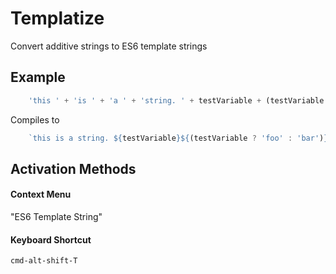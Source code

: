 # Templatize

Convert additive strings to ES6 template strings

## Example
```javascript
    'this ' + 'is ' + 'a ' + 'string. ' + testVariable + (testVariable ? 'foo' : 'bar')
```

Compiles to

```javascript
    `this is a string. ${testVariable}${(testVariable ? 'foo' : 'bar')}`
```

## Activation Methods

#### Context Menu
"ES6 Template String"

#### Keyboard Shortcut
```cmd-alt-shift-T```
